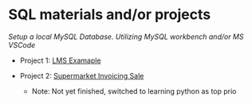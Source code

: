 # SQL materials and/or projects

_Setup a local MySQL Database. Utilizing MySQL workbench and/or MS VSCode_

* Project 1: [LMS Examaple](https://github.com/Josephhmltn/SQL/tree/main/Library%20Management%20System)

* Project 2: [Supermarket Invoicing Sale](https://github.com/Josephhmltn/SQL/tree/main/Supermarket%20invoicing%20sales)
	* Note: Not yet finished, switched to learning python as top prio